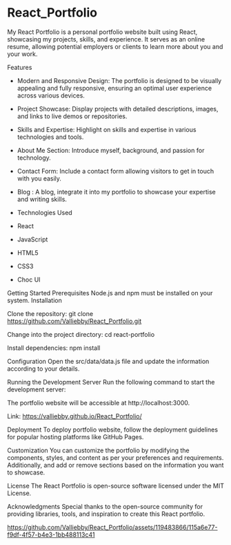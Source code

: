 # React_Portfolio

My React Portfolio is a personal portfolio website built using React, showcasing my projects, skills, and experience. It serves as an online resume, allowing potential employers or clients to learn more about you and your work.

Features
* Modern and Responsive Design: The portfolio is designed to be visually appealing and fully responsive, ensuring an optimal user experience across various devices.

* Project Showcase: Display projects with detailed descriptions, images, and links to live demos or repositories.

* Skills and Expertise: Highlight on skills and expertise in various technologies and tools.

* About Me Section: Introduce myself, background, and passion for technology.

* Contact Form: Include a contact form allowing visitors to get in touch with you easily.

* Blog : A blog, integrate it into my portfolio to showcase your expertise and writing skills.


* Technologies Used
* React
* JavaScript
* HTML5
* CSS3
* Choc UI

Getting Started
Prerequisites
Node.js and npm must be installed on your system.
Installation

Clone the repository: git clone https://github.com/Valliebby/React_Portfolio.git

Change into the project directory: cd react-portfolio

Install dependencies: npm install

Configuration
Open the src/data/data.js file and update the information according to your details.

Running the Development Server
Run the following command to start the development server:

The portfolio website will be accessible at http://localhost:3000.

Link: https://valliebby.github.io/React_Portfolio/

Deployment
To deploy portfolio website, follow the deployment guidelines for popular hosting platforms like GitHub Pages.

Customization
You can customize the portfolio by modifying the components, styles, and content as per your preferences and requirements. Additionally, and add or remove sections based on the information you want to showcase.

License
The React Portfolio is open-source software licensed under the MIT License.

Acknowledgments
Special thanks to the open-source community for providing libraries, tools, and inspiration to create this React portfolio.



https://github.com/Valliebby/React_Portfolio/assets/119483866/115a6e77-f9df-4f57-b4e3-1bb488113c41



